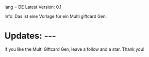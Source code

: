 lang = DE
Latest Version: 0.1

Info:
Das ist eine Vorlage für ein Multi giftcard Gen.   
# Updates: ---


If you like the Multi Giftcard Gen, leave a follow and a star. Thank you!
